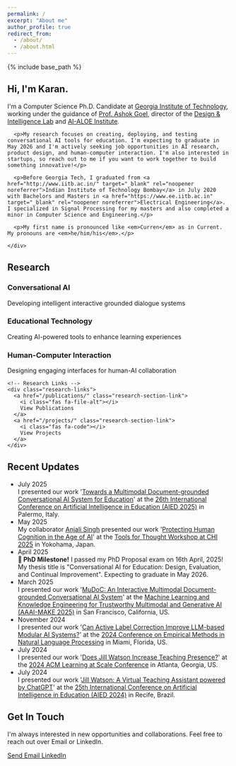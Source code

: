 ```yaml
---
permalink: /
excerpt: "About me"
author_profile: true
redirect_from: 
  - /about/
  - /about.html
---
```


{% include base_path %}

  <!-- Bio Section -->
  <div class="about-section">
    <h2 class="section-title">
      Hi, I'm Karan.
    </h2>
    <div class="bio-content">
      <p>I'm a Computer Science Ph.D. Candidate at <a href="https://www.cc.gatech.edu/" target="_blank" rel="noopener noreferrer">Georgia Institute of Technology</a>, working under the guidance of <a href="https://dilab.gatech.edu/ashok-k-goel/" target="_blank" rel="noopener noreferrer">Prof. Ashok Goel</a>, director of the <a href="https://dilab.gatech.edu/" target="_blank" rel="noopener noreferrer">Design & Intelligence Lab</a> and <a href="https://aialoe.org/" target="_blank" rel="noopener noreferrer">AI-ALOE Institute</a>.</p>
      
      <p>My research focuses on creating, deploying, and testing conversational AI tools for education. I'm expecting to graduate in May 2026 and I'm actively seeking job opportunities in AI research, product design, and human-computer interaction. I'm also interested in startups, so reach out to me if you want to work together to build something innovative!</p>
      
      <p>Before Georgia Tech, I graduated from <a href="http://www.iitb.ac.in/" target="_blank" rel="noopener noreferrer">Indian Institute of Technology Bombay</a> in July 2020 with Bachelors and Masters in <a href="https://www.ee.iitb.ac.in" target="_blank" rel="noopener noreferrer">Electrical Engineering</a>. I specialized in Signal Processing for my masters and also completed a minor in Computer Science and Engineering.</p>

      <p>My first name is pronounced like <em>Curren</em> as in Current. My pronouns are <em>he/him/his</em>.</p>

    </div>
  </div>

  <!-- Research Focus -->
  <div class="about-section">
    <h2 class="section-title">
      Research
    </h2>
    <div class="research-grid">
      <div class="research-item">
        <div class="research-icon">
          <i class="fas fa-comments"></i>
        </div>
        <h3>Conversational AI</h3>
        <p>Developing intelligent interactive grounded dialogue systems </p>
      </div>
      <div class="research-item">
        <div class="research-icon">
          <i class="fas fa-graduation-cap"></i>
        </div>
        <h3>Educational Technology</h3>
        <p>Creating AI-powered tools to enhance learning experiences</p>
      </div>
      <div class="research-item">
        <div class="research-icon">
          <i class="fas fa-brain"></i>
        </div>
        <h3>Human-Computer Interaction</h3>
        <p>Designing engaging interfaces for human-AI collaboration</p>
      </div>
    </div>
    
    <!-- Research Links -->
    <div class="research-links">
      <a href="/publications/" class="research-section-link">
        <i class="fas fa-file-alt"></i>
        View Publications
      </a>
      <a href="/projects/" class="research-section-link">
        <i class="fas fa-code"></i>
        View Projects
      </a>
    </div>
  </div>

  <!-- Recent Updates -->
  <div class="about-section">
    <h2 class="section-title">
      Recent Updates
    </h2>
    <ul class="updates-list">
      <li>
        <span class="update-date">July 2025</span><br>
        I presented our work '<a href="https://arxiv.org/pdf/2504.13884" target="_blank" rel="noopener noreferrer">Towards a Multimodal Document-grounded Conversational AI System for Education</a>' at the <a href="https://aied2025.itd.cnr.it/" target="_blank" rel="noopener noreferrer">26th International Conference on Artificial Intelligence in Education (AIED 2025)</a> in Palermo, Italy.
      </li>
      <li>
        <span class="update-date">May 2025</span><br>
        My collaborator <a href="https://www.linkedin.com/in/anjali-singh-a7786ba4/" target="_blank" rel="noopener noreferrer">Anjali Singh</a> presented our work '<a href="https://arxiv.org/pdf/2502.12447" target="_blank" rel="noopener noreferrer">Protecting Human Cognition in the Age of AI</a>' at the <a href="https://ai-tools-for-thought.github.io/workshop/" target="_blank" rel="noopener noreferrer">Tools for Thought Workshop at CHI 2025</a> in Yokohama, Japan.
      </li>
      <li>
        <span class="update-date">April 2025</span><br>
        <strong>🎉 PhD Milestone!</strong> I passed my PhD Proposal exam on 16th April, 2025! My thesis title is "Conversational AI for Education: Design, Evaluation, and Continual Improvement". Expecting to graduate in May 2026.
      </li>
      <li>
        <span class="update-date">March 2025</span><br>
        I presented our work '<a href="https://arxiv.org/abs/2502.09843" target="_blank" rel="noopener noreferrer">MuDoC: An Interactive Multimodal Document-grounded Conversational AI System</a>' at the <a href="https://www.aaai-make.info/" target="_blank" rel="noopener noreferrer">Machine Learning and Knowledge Engineering for Trustworthy Multimodal and Generative AI (AAAI-MAKE 2025)</a> in San Francisco, California, US.
      </li>
      <li>
        <span class="update-date">November 2024</span><br>
        I presented our work '<a href="https://arxiv.org/abs/2401.05467" target="_blank" rel="noopener noreferrer">Can Active Label Correction Improve LLM-based Modular AI Systems?</a>' at the <a href="https://2024.emnlp.org/" target="_blank" rel="noopener noreferrer">2024 Conference on Empirical Methods in Natural Language Processing</a> in Miami, Florida, US.
      </li>
      <li>
        <span class="update-date">July 2024</span><br>
        I presented our work '<a href="https://dl.acm.org/doi/abs/10.1145/3657604.3664679" target="_blank" rel="noopener noreferrer">Does Jill Watson Increase Teaching Presence?</a>' at the <a href="https://learningatscale.hosting.acm.org/las2024/" target="_blank" rel="noopener noreferrer">2024 ACM Learning at Scale Conference</a> in Atlanta, Georgia, US.
      </li>
      <li>
        <span class="update-date">July 2024</span><br>
        I presented our work '<a href="https://link.springer.com/chapter/10.1007/978-3-031-64302-6_23" target="_blank" rel="noopener noreferrer">Jill Watson: A Virtual Teaching Assistant powered by ChatGPT</a>' at the <a href="https://aied2024.cesar.school/" target="_blank" rel="noopener noreferrer">25th International Conference on Artificial Intelligence in Education (AIED 2024)</a> in Recife, Brazil.
      </li>
    </ul>
  </div>

  <!-- Contact Section -->
  <div class="about-section">
    <h2 class="section-title">
      <i class="fas fa-envelope"></i>
      Get In Touch
    </h2>
    <div class="contact-content">
      <p>I'm always interested in new opportunities and collaborations. Feel free to reach out over Email or LinkedIn.
      </p>
      <div class="contact-button">
        <a href="javascript:location='mailto:\u006b\u0074\u0061\u006e\u0065\u006a\u0061\u0036\u0040\u0067\u0061\u0074\u0065\u0063\u0068\u002e\u0065\u0064\u0075';void 0" class="btn btn--primary">
          <i class="fas fa-envelope"></i>
          Send Email
        </a>
        <a href="https://www.linkedin.com/in/karantaneja1" target="_blank" rel="noopener noreferrer" class="btn btn--primary">
          <i class="fab fa-linkedin"></i>
          LinkedIn
        </a>
      </div>
    </div>
  </div>
